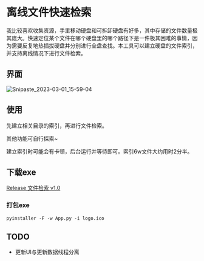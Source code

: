 # 离线文件快速检索

我比较喜欢收集资源，手里移动硬盘和可拆卸硬盘有好多，其中存储的文件数量极其庞大。快速定位某个文件在哪个硬盘里的哪个路径下是一件极其困难的事情，因为需要反复地热插拔硬盘并分别进行全盘查找。本工具可以建立硬盘的文件索引，并支持离线情况下进行文件检索。

## 界面

![Snipaste_2023-03-01_15-59-04](http://image.iyzyi.com/img/202303011559044.jpg)

## 使用

先建立相关目录的索引，再进行文件检索。

其他功能可自行探索~

建立索引时可能会有卡顿，后台运行并等待即可。索引6w文件大约用时2分半。

## 下载exe

[Release 文件检索 v1.0](https://github.com/iyzyi/IndexFiles/releases/tag/v1.0)

### 打包exe

`pyinstaller -F -w App.py -i logo.ico`

## TODO

* 更新UI与更新数据线程分离